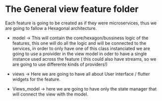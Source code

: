 # The General view feature folder

Each feature is going to be created as if they were microservices, thus
we are going to fallow a Hexagonal architecture.

* model -> This will contain the core/hexagon/bussiness logic of the features, this one will do all the logic and will be connected to the services, in order to only have one of this class instanciated we are going to use a proivider in the view model in oder to have a single instance used across the feature ( this could also have streams, so we are going to use differente kinds of providers!)

* views -> Here we are going to have all about User interface / flutter widgets for the feature.

* Views_model -> here we are going to have only the state manager that will connect the view with the model.